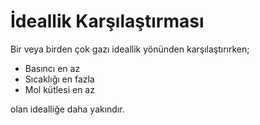 # İdeallik Karşılaştırması
Bir veya birden çok gazı ideallik yönünden karşılaştırırken;
- Basıncı en az
- Sıcaklığı en fazla
- Mol kütlesi en az

olan idealliğe daha yakındır.
